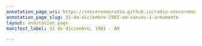 ```yaml
---
annotation_page_uri: https://venceremosradio.github.io/radio-venceremos-en-espanol/annotations/31-de-diciembre-1981-am-canvas-1-armamento.json
annotation_page_slug: 31-de-diciembre-1981-am-canvas-1-armamento
layout: annotation_page
manifest_label: 31 de diciembre, 1981 - AM

---
```


